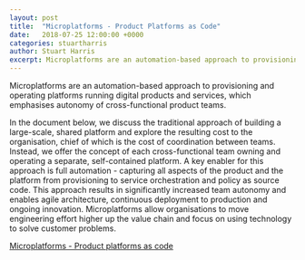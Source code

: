 ```yaml
---
layout: post
title:  "Microplatforms - Product Platforms as Code"
date:   2018-07-25 12:00:00 +0000
categories: stuartharris
author: Stuart Harris
excerpt: Microplatforms are an automation-based approach to provisioning and operating platforms running digital products and services, which emphasises autonomy of cross-functional product teams.
---
```


Microplatforms are an automation-based approach to provisioning and operating platforms running digital products and services, which emphasises autonomy of cross-functional product teams.

In the document below, we discuss the traditional approach of building a large-scale, shared platform and explore the resulting cost to the organisation, chief of which is the cost of coordination between teams. Instead, we offer the concept of each cross-functional team owning and operating a separate, self-contained platform. A key enabler for this approach is full automation - capturing all aspects of the product and the platform from provisioning to service orchestration and policy as source code. This approach results in significantly increased team autonomy and enables agile architecture, continuous deployment to production and ongoing innovation. Microplatforms allow organisations to move engineering effort higher up the value chain and focus on using technology to solve customer problems.

[Microplatforms - Product platforms as code](https://github.com/redbadger/microplatforms-whitepaper/blob/master/paper.pdf)
